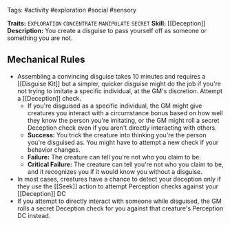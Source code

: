 Tags: #activity #exploration #social #sensory  

**Traits:**  `EXPLORATION` `CONCENTRATE` `MANIPULATE`  `SECRET`
**Skill:** [[Deception]]
**Description:** You create a disguise to pass yourself off as someone or something you are not. 
## Mechanical Rules

- Assembling a convincing disguise takes 10 minutes and requires a [[Disguise Kit]] but a simpler, quicker disguise might do the job if you're not trying to imitate a specific individual, at the GM's discretion.  Attempt a [[Deception]] check.
	- If you're disguised as a specific individual, the GM might give creatures you interact with a circumstance bonus based on how well they know the person you're imitating, or the GM might roll a secret Deception check even if you aren't directly interacting with others.  
	- **Success:** You trick the creature into thinking you're the person you're disguised as. You might have to attempt a new check if your behavior changes.  
	- **Failure:** The creature can tell you're not who you claim to be.  
	- **Critical Failure:** The creature can tell you're not who you claim to be, and it recognizes you if it would know you without a disguise.
- In most cases, creatures have a chance to detect your deception only if they use the [[Seek]] action to attempt Perception checks against your [[Deception]] DC
- If you attempt to directly interact with someone while disguised, the GM rolls a secret Deception check for you against that creature's Perception DC instead.  
  

  
